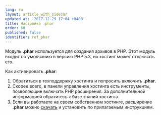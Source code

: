 ```yaml
---
lang: ru
layout: article_with_sidebar
updated_at: '2017-12-29 17:04 +0400'
title: Настройка .phar
order: 60
published: false
identifier: ref_phar
---
```

Модуль **.phar** используется для создания архивов в PHP.  Этот модуль входит по умолчанию в версию PHP 5.3, но хостинг может отключать его.

Как активировать **.phar**:

1.  Обратиться в техподдержку хостинга и попросить включить **.phar**.
2.  Скорее всего, в панели управления хостинга есть инструменты, позволяющие включать PHP расширения. За дополнительной информацией обратитесь к базе знаний хостинга.
3.  Если вы работаете на своем собственном хостинге, расширение **.phar** можно [скачать](http://pecl.php.net/package/phar) и установить по прилагаемым инструкциям.
